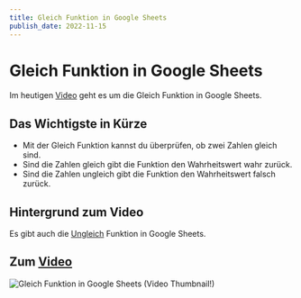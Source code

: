 ```yaml
---
title: Gleich Funktion in Google Sheets
publish_date: 2022-11-15
---
```


# Gleich Funktion in Google Sheets

Im heutigen [Video](https://youtu.be/aZj-QDgTMec) geht es um die Gleich Funktion in Google Sheets. 

## Das Wichtigste in Kürze

- Mit der Gleich Funktion kannst du überprüfen, ob zwei Zahlen gleich sind.
- Sind die Zahlen gleich gibt die Funktion den Wahrheitswert wahr zurück.
- Sind die Zahlen ungleich gibt die Funktion den Wahrheitswert falsch zurück.

## Hintergrund zum Video

Es gibt auch die [Ungleich](https://youtu.be/aZj-QDgTMec) Funktion in Google Sheets.

## Zum [Video](https://youtu.be/aZj-QDgTMec)

![Gleich Funktion in Google Sheets (Video Thumbnail!)](../thumbnails/Fertig384.jpg "Gleich Funktion in Google Sheets (Video Thumbnail!)")